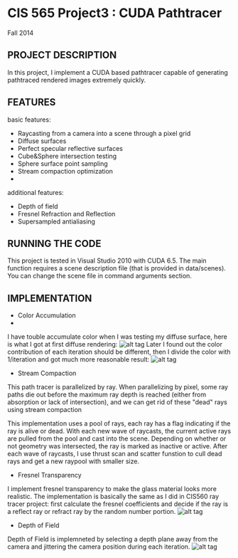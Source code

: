 CIS 565 Project3 : CUDA Pathtracer
===================

Fall 2014


## PROJECT DESCRIPTION
In this project, I implement a CUDA based pathtracer capable of
generating pathtraced rendered images extremely quickly. 

## FEATURES
basic features:
* Raycasting from a camera into a scene through a pixel grid
* Diffuse surfaces
* Perfect specular reflective surfaces
* Cube&Sphere intersection testing
* Sphere surface point sampling
* Stream compaction optimization 
* 

additional features:
* Depth of field
* Fresnel Refraction and Reflection
* Supersampled antialiasing

## RUNNING THE CODE
This project is tested in Visual Studio 2010 with CUDA 6.5.
The main function requires a scene description file (that is provided in data/scenes). 
You can change the scene file in command arguments section.


## IMPLEMENTATION
* Color Accumulation
* 

I have touble accumulate color when I was testing my diffuse surface, here is what I got at first diffuse rendering:
![alt tag](https://raw.githubusercontent.com/XJMa/Project3-Pathtracer/master/screenShoots/bug.jpg)
Later I found out the color contribution of each iteration should be different, then I divide the color with 1/iteration and got much more reasonable result: 
![alt tag](https://raw.githubusercontent.com/XJMa/Project3-Pathtracer/master/screenShoots/diffuse.jpg)
* Stream Compaction

This path tracer is parallelized by ray. When parallelizing by pixel, some ray paths die out before the maximum ray depth is reached (either from absorption or lack of intersection), and we can get rid of these "dead" rays using stream compaction

This implementation uses a pool of rays, each ray has a flag indicating if the ray is alive or dead. With each new wave of raycasts, the current active rays are pulled from the pool and cast into the scene. Depending on whether or not geometry was intersected, the ray is marked as inactive or active. After each wave of raycasts, I use thrust scan and scatter funstion to cull dead rays and get a new raypool with smaller size. 

* Fresnel Transparency

I implement fresnel transparency to make the glass material looks more realistic. The implementation is basically the same as I did in CIS560 ray tracer project: first calculate the fresnel coefficients and decide if the ray is a reflect ray or refract ray by the random number portion.
![alt tag](https://raw.githubusercontent.com/XJMa/Project3-Pathtracer/master/screenShoots/fract.jpg)

* Depth of Field

Depth of Field is implemneted by selecting a depth plane away from the camera and jittering the camera position during each iteration.
![alt tag](https://raw.githubusercontent.com/XJMa/Project3-Pathtracer/master/screenShoots/dof.jpg)

